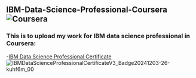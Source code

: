 ## IBM-Data-Science-Professional-Coursera![Coursera](https://img.shields.io/badge/Coursera-Certificate-blue)
### This is to upload my work for IBM data science professional in Coursera:
-[IBM Data Science Professional Certificate](https://www.coursera.org/professional-certificates/ibm-data-science) ![IBMDataScienceProfessionalCertificateV3_Badge20241203-26-kuhf6m_00](https://github.com/user-attachments/assets/6ebeb581-034e-4b0f-80c2-fc9926e751da)

